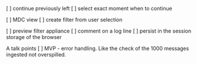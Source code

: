 [ ] continue previously left
[ ] select exact moment when to continue

[ ] MDC view
[ ] create filter from user selection 

[ ] preview filter appliance
[ ] comment on a log line
[ ] persist in the session storage of the browser


A talk points
[ ] MVP - error handling. Like the check of the 1000 messages ingested not overspilled.